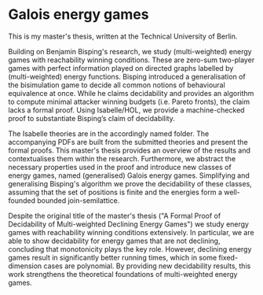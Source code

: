 # Galois energy games

This is my master's thesis, written at the Technical University of Berlin.

Building on Benjamin Bisping's research, we study (multi-weighted) energy games with reachability winning conditions. These are zero-sum two-player games with perfect information played on directed graphs labelled by (multi-weighted) energy functions. Bisping introduced a generalisation of the bisimulation game to decide all common notions of behavioural equivalence at once. While he claims decidability and provides an algorithm to compute minimal attacker winning budgets (i.e. Pareto fronts), the claim lacks a formal proof. Using Isabelle/HOL, we provide a machine-checked proof to substantiate Bisping’s claim of decidability.

The Isabelle theories are in the accordingly named folder. The accompanying PDFs are built from the submitted theories and present the formal proofs. This master's thesis provides an overview of the results and contextualises them within the research. Furthermore, we abstract the necessary properties used in the proof and introduce new classes of energy games, named (generalised) Galois energy games. Simplifying and generalising Bisping's algorithm we prove the decidability of these classes, assuming that the set of positions is finite and the energies form a well-founded bounded join-semilattice.

Despite the original title of the master's thesis ("A Formal Proof of Decidability of Multi-weighted Declining Energy Games") we study energy games with reachability winning conditions extensively. In particular, we are able to show decidability for energy games that are not declining, concluding that monotonicity plays the key role. However, declining energy games result in significantly better running times, which in some fixed-dimension cases are polynomial. By providing new decidability results, this work strengthens the theoretical foundations of multi-weighted energy games.

